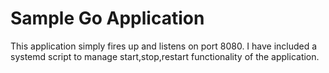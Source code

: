 # Sample Go Application

This application simply fires up and listens on port 8080. I have included a systemd script to manage start,stop,restart functionality of the application.
